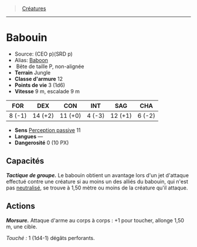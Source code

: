 ﻿> [Créatures](hd_monsters.md)

---

# Babouin

- Source: (CEO p)(SRD p)
- Alias: [Baboon](srd_monsters_baboon.md)
-  Bête de taille P, non-alignée
- **Terrain** Jungle
- **Classe d'armure** 12
- **Points de vie** 3 (1d6)
- **Vitesse** 9 m, escalade 9 m

|FOR|DEX|CON|INT|SAG|CHA|
|---|---|---|---|---|---|
| 8 (-1)|14 (+2)|11 (+0)| 4 (-3)|12 (+1)| 6 (-2)|

- **Sens** [Perception passive](hd_abilities_dexterity_perception_passive.md) 11
- **Langues** —
- **Dangerosité** 0 (10 PX)

## Capacités

**_Tactique de groupe._** Le babouin obtient un avantage lors d'un jet d'attaque effectué contre une créature si au moins un des alliés du babouin, qui n'est pas [neutralisé](hd_conditions_neutralise.md), se trouve à 1,50 mètre ou moins de la créature qu'il attaque.

## Actions

**_Morsure._** Attaque d'arme au corps à corps : +1 pour toucher, allonge 1,50 m, une cible.

_Touché :_ 1 (1d4-1) dégâts perforants.

